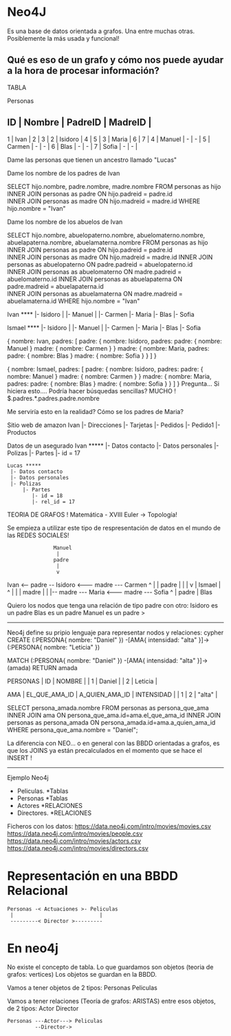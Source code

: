 # Neo4J

Es una base de datos orientada a grafos. Una entre muchas otras. 
Posiblemente la más usada y funcional!

## Qué es eso de un grafo y cómo nos puede ayudar a la hora de procesar información?


TABLA 

Personas

ID      |   Nombre      |   PadreID     |   MadreID |
-----------------------------------------------------
1       |   Ivan        |   2           |   3       |
2       |   Isidoro     |   4           |   5       |
3       |   Maria       |   6           |   7       |
4       |   Manuel      |   -           |   -       |
5       |   Carmen      |   -           |   -       |
6       |   Blas        |   -           |   -       |
7       |   Sofia       |   -           |   -       |

Dame las personas que tienen un ancestro llamado "Lucas"

Dame los nombre de los padres de Ivan

SELECT 
    hijo.nombre,
    padre.nombre,
    madre.nombre
FROM
    personas as hijo
    INNER JOIN personas as padre ON hijo.padreid = padre.id    
    INNER JOIN personas as madre ON hijo.madreid = madre.id
WHERE
    hijo.nombre = "Ivan"

Dame los nombre de los abuelos de Ivan

SELECT 
    hijo.nombre,
    abuelopaterno.nombre,
    abuelomaterno.nombre,
    abuelapaterna.nombre,
    abuelamaterna.nombre
FROM
    personas as hijo
    INNER JOIN personas as padre ON hijo.padreid = padre.id    
    INNER JOIN personas as madre ON hijo.madreid = madre.id
    INNER JOIN personas as abuelopaterno ON padre.padreid = abuelopaterno.id    
    INNER JOIN personas as abuelomaterno ON madre.padreid = abuelomaterno.id
    INNER JOIN personas as abuelapaterna ON padre.madreid = abuelapaterna.id    
    INNER JOIN personas as abuelamaterna ON madre.madreid = abuelamaterna.id
WHERE
    hijo.nombre = "Ivan"


Ivan ****
    |- Isidoro
    |       |- Manuel
    |       |- Carmen
    |- Maria
            |- Blas
            |- Sofia

Ismael ****
    |- Isidoro
    |       |- Manuel
    |       |- Carmen
    |- Maria
            |- Blas
            |- Sofia

{
    nombre: Ivan,
    padres: [
        padre: {
            nombre: Isidoro,
            padres:
                padre: {
                    nombre: Manuel
                }
                madre: {
                    nombre: Carmen
                }
        }
        madre: {
            nombre: Maria,
            padres:
                padre: {
                    nombre: Blas
                }
                madre: {
                    nombre: Sofia
                }
        }
    ]
}

{
    nombre: Ismael,
    padres: [
        padre: {
            nombre: Isidoro,
            padres:
                padre: {
                    nombre: Manuel
                }
                madre: {
                    nombre: Carmen
                }
        }
        madre: {
            nombre: Maria,
            padres:
                padre: {
                    nombre: Blas
                }
                madre: {
                    nombre: Sofia
                }
        }
    ]
}
Pregunta... 
Si hiciera esto.... Podría hacer búsquedas sencillas? MUCHO !
$.padres.*.padres.padre.nombre

Me serviría esto en la realidad? 
Cómo se los padres de Maria?


Sitio web de amazon
    Ivan
    |- Direcciones
    |- Tarjetas
    |- Pedidos
        |- Pedido1
                |-Productos

Datos de un asegurado
    Ivan *****
     |- Datos contacto
     |- Datos personales
     |- Polizas
         |- Partes
            |- id = 17
         
    Lucas *****
     |- Datos contacto
     |- Datos personales
     |- Polizas
         |- Partes
            |- id = 18
            |- rel_id = 17

TEORIA DE GRAFOS ! Matemática - XVIII Euler -> Topología!

Se empieza a utilizar este tipo de respresentación de datos en el mundo de las REDES SOCIALES!


                   Manuel
                    |
                   padre
                    |
                    v
Ivan <-- padre -- Isidoro <--- madre --- Carmen
  ^                 |
  |               padre
  |                 |
  |                 v
  |               Ismael
  |                 ^
  |                 |
  |               madre
  |                 |
  |-- madre ---  Maria <--- madre --- Sofia
                   ^
                   |
                  padre
                   |
                  Blas

Quiero los nodos que tenga una relación de tipo padre con otro:
    Isidoro es un padre
    Blas es un padre
    Manuel es un padre >
    
----
    
Neo4j define su pripio lenguaje para representar nodos y relaciones: cypher
 CREATE (:PERSONA{ nombre: "Daniel" }) -[AMA{ intensidad: "alta" }]-> (:PERSONA{ nombre: "Leticia" }) 


 MATCH (:PERSONA{ nombre: "Daniel" }) -[AMA{ intensidad: "alta" }]-> (amada) RETURN amada
 
 PERSONAS
 | ID     |  NOMBRE  |
 | 1      |  Daniel  |
 | 2      |  Leticia |
 
 AMA
 | EL_QUE_AMA_ID | A_QUIEN_AMA_ID | INTENSIDAD |
 |  1            |  2             | "alta"     |
 
SELECT
    persona_amada.nombre
FROM
    personas as persona_que_ama
    INNER JOIN ama ON persona_que_ama.id=ama.el_que_ama_id
    INNER JOIN personas as persona_amada ON persona_amada.id=ama.a_quien_ama_id 
WHERE
    persona_que_ama.nombre = "Daniel";
    
La diferencia con NEO... o en general con las BBDD orientadas a grafos, es que los 
JOINS ya están precalculados en el momento que se hace el INSERT !


---

Ejemplo Neo4j
- Peliculas.  *Tablas
- Personas    *Tablas
- Actores     *RELACIONES
- Directores. *RELACIONES

Ficheros con los datos: 
    https://data.neo4j.com/intro/movies/movies.csv
    https://data.neo4j.com/intro/movies/people.csv
    https://data.neo4j.com/intro/movies/actors.csv
    https://data.neo4j.com/intro/movies/directors.csv

# Representación en una BBDD Relacional

    Personas -< Actuaciones >- Peliculas
     |                            |
     ---------< Director >---------
 
# En neo4j
 
No existe el concepto de tabla.
Lo que guardamos son objetos (teoria de grafos: vertices)
Los objetos se guardan en la BBDD.

Vamos a tener objetos de 2 tipos: 
    Personas
    Peliculas

Vamos a tener relaciones (Teoría de grafos: ARISTAS) entre esos objetos, de 2 tipos:
    Actor
    Director
    

    Personas ---Actor---> Peliculas
             --Director->



